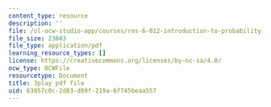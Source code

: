 ```yaml
---
content_type: resource
description: ''
file: /ol-ocw-studio-app/courses/res-6-012-introduction-to-probability-spring-2018/63857c0c2d83d09f219a6f745beaa557_yvHu34mEXzk.pdf
file_size: 23603
file_type: application/pdf
learning_resource_types: []
license: https://creativecommons.org/licenses/by-nc-sa/4.0/
ocw_type: OCWFile
resourcetype: Document
title: 3play pdf file
uid: 63857c0c-2d83-d09f-219a-6f745beaa557
---
```

